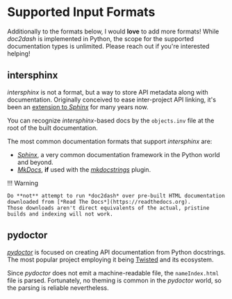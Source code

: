 # Supported Input Formats

Additionally to the formats below, I would **love** to add more formats!
While *doc2dash* is implemented in Python, the scope for the supported documentation types is unlimited.
Please reach out if you're interested helping!


## intersphinx

*intersphinx* is not a format, but a way to store API metadata along with documentation.
Originally conceived to ease inter-project API linking, it's been an [extension to *Sphinx*](https://www.sphinx-doc.org/en/master/usage/extensions/intersphinx.html) for many years now.

You can recognize *intersphinx*-based docs by the `objects.inv` file at the root of the built documentation.

The most common documentation formats that support *intersphinx* are:

- [*Sphinx*](https://www.sphinx-doc.org/), a very common documentation framework in the Python world and beyond.
- [*MkDocs*](https://www.mkdocs.org/), **if** used with the [*mkdocstrings*](https://mkdocstrings.github.io) plugin.

!!! Warning

    Do **not** attempt to run *doc2dash* over pre-built HTML documentation downloaded from [*Read The Docs*](https://readthedocs.org).
    Those downloads aren't direct equivalents of the actual, pristine builds and indexing will not work.


## pydoctor

[*pydoctor*](https://github.com/twisted/pydoctor) is focused on creating API documentation from Python docstrings.
The most popular project employing it being [Twisted](https://twistedmatrix.com/) and its ecosystem.

Since *pydoctor* does not emit a machine-readable file, the `nameIndex.html` file is parsed.
Fortunately, no theming is common in the *pydoctor* world, so the parsing is reliable nevertheless.
